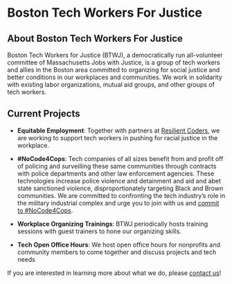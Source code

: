 # Boston Tech Workers For Justice

## About Boston Tech Workers For Justice 

Boston Tech Workers for Justice (BTWJ), a democratically run all-volunteer committee of Massachusetts Jobs with Justice, is a group of tech workers and allies in the Boston area committed to organizing for social justice and better conditions in our workplaces and communities. We work in solidarity with existing labor organizations, mutual aid groups, and other groups of tech workers. 

## Current Projects 

- **Equitable Employment**: Together with partners at [Resilient Coders](https://medium.com/@delmarsenties/how-to-organize-for-equitable-employment-at-your-tech-company-8e2a07c497aa), we are working to support tech workers in pushing for racial justice in the workplace.

- **#NoCode4Cops**: Tech companies of all sizes benefit from and profit off of policing and surveilling these same communities through contracts with police departments and other law enforcement agencies. These technologies increase police violence and detainment and aid and abet state sanctioned violence, disproportionately targeting Black and Brown communities. We are committed to confronting the tech industry’s role in the military industrial complex and urge you to join with us and [commit to #NoCode4Cops](https://form.jotform.com/201663794809062).

- **Workplace Organizing Trainings**: BTWJ periodically hosts training sessions with guest trainers to hone our organizing skills.

- **Tech Open Office Hours**: We host open office hours for nonprofits and community members to come together and discuss projects and tech needs

If you are interested in learning more about what we do, please [contact us](mailto:btwj@protonmail.com)!
